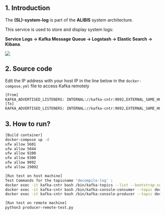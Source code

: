 ## 1. Introduction

The **(SL)-system-log** is part of the **ALIBIS** system architecture.

This service is used to store and display system logs:

**Service Logs → Kafka Message Queue → Logstash → Elastic Search → Kibana**.

<img src="https://github.com/research-mobile-security/ALIBIS/blob/main/(SL)-system-log/readme-image/metaLeak-ml-overview.png">

## 2. Source code
Edit the IP address with your host IP in the line below in the `docker-compose.yml` file to access Kafka remotely

```bash
[From]
KAFKA_ADVERTISED_LISTENERS: INTERNAL://kafka-cntr:9092,EXTERNAL_SAME_HOST://localhost:29092,EXTERNAL_DIFFERENT_HOST://192.168.1.20:29093
[To]
KAFKA_ADVERTISED_LISTENERS: INTERNAL://kafka-cntr:9092,EXTERNAL_SAME_HOST://localhost:29092,EXTERNAL_DIFFERENT_HOST://your-host-IP:29093
```
## 3. How to run?

```bash
[Build container]
docker-compose up -d
ufw allow 5601
ufw allow 5044
ufw allow 9200
ufw allow 9300
ufw allow 9092
ufw allow 29092
```

```bash
[Run test on host machine]
Test Commands for the topicname 'decompile-log' :
docker exec -it kafka-cntr bash /bin/kafka-topics --list --bootstrap-server localhost:9092
docker exec -it kafka-cntr bash /bin/kafka-console-consumer --topic decompile-log --from-beginning --bootstrap-server localhost:9092
docker exec -it kafka-cntr bash /bin/kafka-console-producer --topic decompile-log --bootstrap-server localhost:9092
```

```bash
[Run test on remote machine]
python3 producer-remote-test.py
```